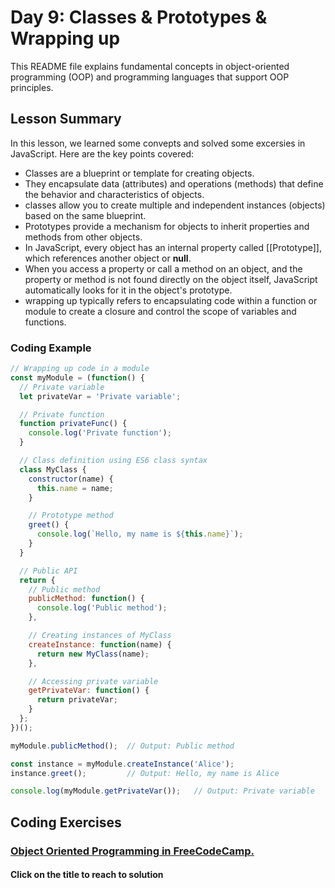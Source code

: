 
# Day 9: Classes & Prototypes & Wrapping up

This README file explains fundamental concepts in object-oriented programming (OOP) and programming languages that support OOP principles.

## Lesson Summary

In this lesson, we learned some convepts and solved  some excersies in JavaScript. Here are the key points covered:

- Classes are a blueprint or template for creating objects.
- They encapsulate data (attributes) and operations (methods) that define the behavior and characteristics of objects. 
- classes allow you to create multiple and independent instances (objects) based on the same blueprint.
- Prototypes provide a mechanism for objects to inherit properties and methods from other objects.
- In JavaScript, every object has an internal property called [[Prototype]], which references another object or **null**.
- When you access a property or call a method on an object, and the property or method is not found directly on the object itself, JavaScript automatically looks for it in the object's prototype.
- wrapping up typically refers to encapsulating code within a function or module to create a closure and control the scope of variables and functions.
### Coding Example 
```javascript
// Wrapping up code in a module
const myModule = (function() {
  // Private variable
  let privateVar = 'Private variable';

  // Private function
  function privateFunc() {
    console.log('Private function');
  }

  // Class definition using ES6 class syntax
  class MyClass {
    constructor(name) {
      this.name = name;
    }

    // Prototype method
    greet() {
      console.log(`Hello, my name is ${this.name}`);
    }
  }

  // Public API
  return {
    // Public method
    publicMethod: function() {
      console.log('Public method');
    },

    // Creating instances of MyClass
    createInstance: function(name) {
      return new MyClass(name);
    },

    // Accessing private variable
    getPrivateVar: function() {
      return privateVar;
    }
  };
})();

myModule.publicMethod();  // Output: Public method

const instance = myModule.createInstance('Alice');
instance.greet();         // Output: Hello, my name is Alice

console.log(myModule.getPrivateVar());   // Output: Private variable

```

## Coding Exercises

### [Object Oriented Programming in FreeCodeCamp.](https://www.freecodecamp.org/fcce5aa636f-0382-4e96-a0d3-f54c7866d398)
#### Click on the title to reach to solution

